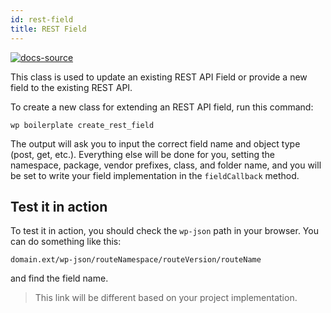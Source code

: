 ```yaml
---
id: rest-field
title: REST Field
---
```


[![docs-source](https://img.shields.io/badge/source-eightshift--libs-blue?style=for-the-badge&logo=php&labelColor=2a2a2a)](https://github.com/infinum/eightshift-libs/tree/5.0.0)

This class is used to update an existing REST API Field or provide a new field to the existing REST API.

To create a new class for extending an REST API field, run this command:

`wp boilerplate create_rest_field`

The output will ask you to input the correct field name and object type (post, get, etc.). Everything else will be done for you, setting the namespace, package, vendor prefixes, class, and folder name, and you will be set to write your field implementation in the `fieldCallback` method.

## Test it in action

To test it in action, you should check the `wp-json` path in your browser. You can do something like this:

`domain.ext/wp-json/routeNamespace/routeVersion/routeName`

and find the field name.

> This link will be different based on your project implementation.
